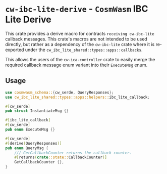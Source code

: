 # `cw-ibc-lite-derive` - `CosmWasm` IBC Lite Derive

This crate provides a derive macro for contracts `receiving cw-ibc-lite` callback messages.
This crate's macros are not intended to be used directly, but rather as a dependency of the
`cw-ibc-lite` crate where it is re-exported under the `cw_ibc_lite_shared::types::apps::callbacks`.

This allows the users of the `cw-ica-controller` crate to easily merge the required callback
message enum variant into their `ExecuteMsg` enum.

## Usage

```rust
use cosmwasm_schema::{cw_serde, QueryResponses};
use cw_ibc_lite_shared::types::apps::helpers::ibc_lite_callback;

#[cw_serde]
pub struct InstantiateMsg {}

#[ibc_lite_callback]
#[cw_serde]
pub enum ExecuteMsg {}

#[cw_serde]
#[derive(QueryResponses)]
pub enum QueryMsg {
    /// GetCallbackCounter returns the callback counter.
    #[returns(crate::state::CallbackCounter)]
    GetCallbackCounter {},
}
```
